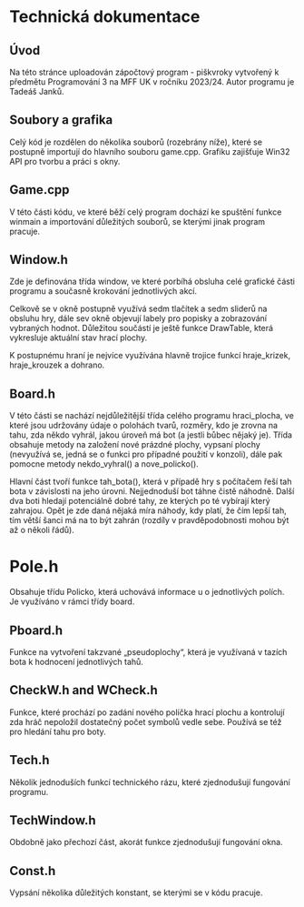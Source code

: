 # Technická dokumentace

## Úvod

Na této stránce uploadován zápočtový program - piškvroky vytvořený k předmětu Programování 3 na MFF UK v ročníku 2023/24. Autor programu je Tadeáš Janků.

## Soubory a grafika

Celý kód je rozdělen do několika souborů (rozebrány níže), které se postupně importují do hlavního souboru game.cpp. Grafiku zajišťuje Win32 API pro tvorbu a práci s okny.

## Game.cpp

V této části kódu, ve které běží celý program dochází ke spuštění funkce winmain a importování důležitých souborů, se kterými jinak program pracuje.

## Window.h

Zde je definována třída window, ve které porbíhá obsluha celé grafické části programu a současně krokování jednotlivých akcí.

Celkově se v okně postupně využívá sedm tlačítek a sedm sliderů na obsluhu hry, dále sev okně objevují labely pro popisky a zobrazování vybraných hodnot. Důležitou součástí je ještě funkce DrawTable, která vykresluje aktuální stav hrací plochy. 

K postupnému hraní je nejvíce využívána hlavně trojice funkcí hraje_krizek, hraje_krouzek a dohrano.

## Board.h

V této části se nachází nejdůležitější třída celého programu hraci_plocha, ve které jsou udržovány údaje o polohách tvarů, rozměry, kdo je zrovna na tahu, zda někdo vyhrál, jakou úroveň má bot (a jestli bůbec nějaký je). Třída obsahuje metody na založení nové prázdné plochy, vypsaní plochy (nevyužívá se, jedná se o funkci pro případné použití v konzoli), dále pak pomocne metody nekdo_vyhral() a nove_policko().

Hlavní část tvoří funkce tah_bota(), která v případě hry s počítačem řeší tah bota v závislosti na jeho úrovni. Nejjednoduší bot táhne čistě náhodně. Další dva boti hledají potenciálně dobré tahy, ze kterých po té vybírají který zahrajou. Opět je zde daná nějaká míra náhody, kdy platí, že čím lepší tah, tím větší šanci má na to být zahrán (rozdíly v pravděpodobnosti mohou být až o několi řádů).

# Pole.h

Obsahuje třídu Policko, která uchovává informace u o jednotlivých polích. Je využíváno v rámci třídy board.

## Pboard.h

Funkce na vytvoření takzvané „pseudoplochy“, která je využívaná v tazích bota k hodnocení jednotlivých tahů.

## CheckW.h and WCheck.h

Funkce, které prochází po zadání nového políčka hrací plochu a kontrolují zda hráč nepoložil dostatečný počet symbolů vedle sebe. Používá se též pro hledání tahu pro boty.

## Tech.h

Několik jednoduších funkcí technického rázu, které zjednodušují fungování programu.

## TechWindow.h

Obdobně jako přechozí část, akorát funkce zjednodušují fungování okna.

## Const.h

Vypsání několika důležitých konstant, se kterými se v kódu pracuje.
